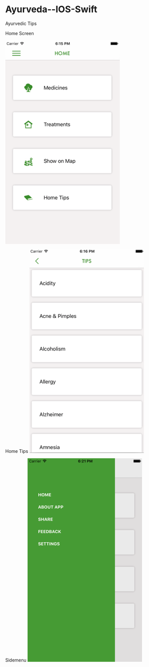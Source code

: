 # Ayurveda--IOS-Swift
Ayurvedic Tips

Home Screen

<img src ="Screen Shot 2017-08-30 at 6.15.45 PM.png" width="360" height="640">

Home Tips
<img src ="Screen Shot 2017-08-30 at 6.16.30 PM.png" width="360" height="640">


Sidemenu
<img src ="Screen Shot 2017-08-30 at 6.21.45 PM.png" width="360" height="640">
